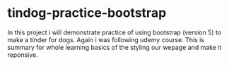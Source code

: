 # tindog-practice-bootstrap
In this project i will demonstrate practice of using bootstrap (version 5) to make a tinder for dogs. Again i was following udemy course. This is summary for whole learning basics of the styling our wepage and make it reponsive.
